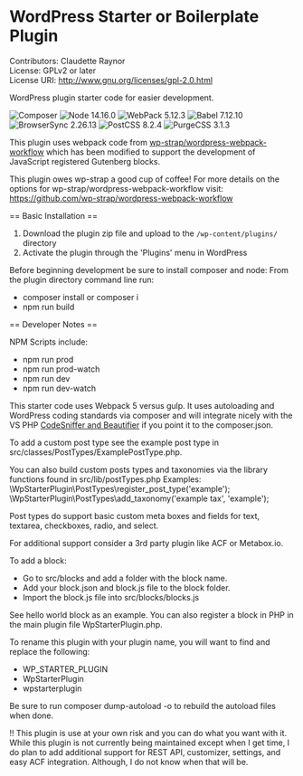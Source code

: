 # WordPress Starter or Boilerplate Plugin
Contributors: Claudette Raynor \
License: GPLv2 or later \
License URI: http://www.gnu.org/licenses/gpl-2.0.html

WordPress plugin starter code for easier development.

![Composer](https://img.shields.io/badge/Composer-brightgreen)
![Node 14.16.0](https://img.shields.io/badge/Node-14.16.0-brightgreen)
![WebPack 5.12.3](https://img.shields.io/badge/WebPack-5.12.3-brightgreen)
![Babel 7.12.10](https://img.shields.io/badge/Babel-7.12.10-brightgreen)
![BrowserSync 2.26.13](https://img.shields.io/badge/BrowserSync-2.26.13-brightgreen)
![PostCSS 8.2.4](https://img.shields.io/badge/PostCSS-8.2.4-brightgreen)
![PurgeCSS 3.1.3](https://img.shields.io/badge/PurgeCSS-3.1.3-brightgreen)

This plugin uses webpack code from [wp-strap/wordpress-webpack-workflow](https://github.com/wp-strap/wordpress-webpack-workflow) which has been modified to support the development of JavaScript registered Gutenberg blocks. 

This plugin owes wp-strap a good cup of coffee! For more details on the options for wp-strap/wordpress-webpack-workflow visit:
https://github.com/wp-strap/wordpress-webpack-workflow


== Basic Installation ==

1. Download the plugin zip file and upload to the `/wp-content/plugins/` directory
2. Activate the plugin through the 'Plugins' menu in WordPress

Before beginning development be sure to install composer and node:
From the plugin directory command line run: 
- composer install or composer i
- npm run build


== Developer Notes == 

NPM Scripts include: 
- npm run prod
- npm run prod-watch 
- npm run dev
- npm run dev-watch

This starter code uses Webpack 5 versus gulp. It uses autoloading and WordPress coding standards via composer and will integrate nicely with the VS PHP [CodeSniffer and Beautifier](https://marketplace.visualstudio.com/items?itemName=ValeryanM.vscode-phpsab) if you point it to the composer.json.

To add a custom post type see the example post type in src/classes/PostTypes/ExamplePostType.php. 

You can also build custom posts types and taxonomies via the library functions found in src/lib/postTypes.php
Examples:
\WpStarterPlugin\PostTypes\register_post_type('example');\
\WpStarterPlugin\PostTypes\add_taxonomy('example tax', 'example');

Post types do support basic custom meta boxes and fields for text, textarea, checkboxes, radio, and select.

For additional support consider a 3rd party plugin like ACF or Metabox.io.

To add a block: 
- Go to src/blocks and add a folder with the block name. 
- Add your block.json and block.js file to the block folder.
- Import the block.js file into src/blocks/blocks.js

See hello world block as an example. You can also register a block in PHP in the main plugin file WpStarterPlugin.php.

To rename this plugin with your plugin name, you will want to find and replace the following: 
- WP_STARTER_PLUGIN
- WpStarterPlugin
- wpstarterplugin

Be sure to run composer dump-autoload -o to rebuild the autoload files when done.

!! This plugin is use at your own risk and you can do what you want with it. While this plugin is not currently being maintained except when I get time, I do plan to add additional support for REST API, customizer, settings, and easy ACF integration. Although, I do not know when that will be.

